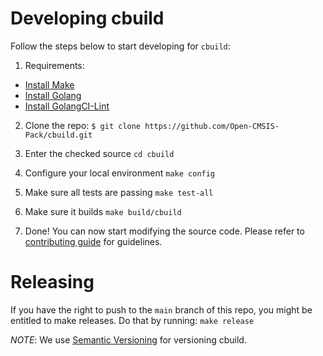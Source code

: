 # Developing cbuild

Follow the steps below to start developing for `cbuild`:

1. Requirements:

- [Install Make](https://www.gnu.org/software/make/)
- [Install Golang](https://golang.org/doc/install)
- [Install GolangCI-Lint](https://golangci-lint.run/welcome/install/#local-installation)

2. Clone the repo:
`$ git clone https://github.com/Open-CMSIS-Pack/cbuild.git`

3. Enter the checked source
`cd cbuild`

4. Configure your local environment
`make config`

5. Make sure all tests are passing
`make test-all`

6. Make sure it builds
`make build/cbuild`

7. Done! You can now start modifying the source code. Please refer to [contributing guide](CONTRIBUTING.md)
for guidelines.

# Releasing

If you have the right to push to the `main` branch of this repo, you might be entitled to
make releases. Do that by running:
`make release`

*NOTE*: We use [Semantic Versioning](https://semver.org/) for versioning cbuild.
